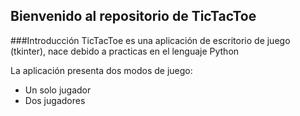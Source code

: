 ## Bienvenido al repositorio de TicTacToe

###Introducción
TicTacToe es una aplicación de escritorio de juego  (tkinter), nace debido a practicas en el lenguaje Python

La aplicación presenta dos modos de juego:
- Un solo jugador
- Dos jugadores